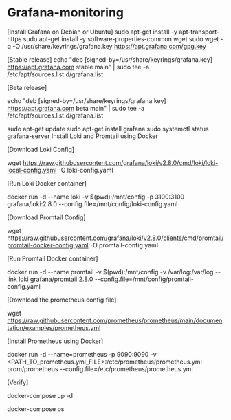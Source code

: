 # Grafana-monitoring
[Install Grafana on Debian or Ubuntu]
sudo apt-get install -y apt-transport-https
sudo apt-get install -y software-properties-common wget
sudo wget -q -O /usr/share/keyrings/grafana.key https://apt.grafana.com/gpg.key

[Stable release]
echo "deb [signed-by=/usr/share/keyrings/grafana.key] https://apt.grafana.com stable main" | sudo tee -a /etc/apt/sources.list.d/grafana.list

[Beta release]

echo "deb [signed-by=/usr/share/keyrings/grafana.key] https://apt.grafana.com beta main" | sudo tee -a /etc/apt/sources.list.d/grafana.list

sudo apt-get update
sudo apt-get install grafana
sudo systemctl status grafana-server
Install Loki and Promtail using Docker

[Download Loki Config]

wget https://raw.githubusercontent.com/grafana/loki/v2.8.0/cmd/loki/loki-local-config.yaml -O loki-config.yaml

[Run Loki Docker container]

docker run -d --name loki -v $(pwd):/mnt/config -p 3100:3100 grafana/loki:2.8.0 --config.file=/mnt/config/loki-config.yaml

[Download Promtail Config]

wget https://raw.githubusercontent.com/grafana/loki/v2.8.0/clients/cmd/promtail/promtail-docker-config.yaml -O promtail-config.yaml

[Run Promtail Docker container]

docker run -d --name promtail -v $(pwd):/mnt/config -v /var/log:/var/log --link loki grafana/promtail:2.8.0 --config.file=/mnt/config/promtail-config.yaml

[Download the prometheus config file]

wget https://raw.githubusercontent.com/prometheus/prometheus/main/documentation/examples/prometheus.yml

[Install Prometheus using Docker]

docker run -d --name=prometheus -p 9090:9090 -v <PATH_TO_prometheus.yml_FILE>:/etc/prometheus/prometheus.yml prom/prometheus --config.file=/etc/prometheus/prometheus.yml

[Verify]

docker-compose up -d

docker-compose ps








